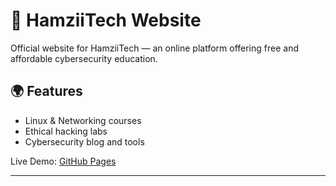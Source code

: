 # 🔐 HamziiTech Website

Official website for HamziiTech — an online platform offering free and affordable cybersecurity education.

## 🌍 Features
- Linux & Networking courses
- Ethical hacking labs
- Cybersecurity blog and tools

Live Demo: [GitHub Pages](https://yourusername.github.io/hamziitech)

---
